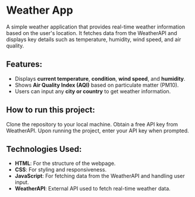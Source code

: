 # Weather App

A simple weather application that provides real-time weather information based on the user's location. It fetches data from the WeatherAPI and displays key details such as temperature, humidity, wind speed, and air quality.

## Features:
- Displays **current temperature**, **condition**, **wind speed**, and **humidity**.
- Shows **Air Quality Index (AQI)** based on particulate matter (PM10).
- Users can input any **city or country** to get weather information.

## How to run this project:
Clone the repository to your local machine.
Obtain a free API key from WeatherAPI.
Upon running the project, enter your API key when prompted.

## Technologies Used:
- **HTML**: For the structure of the webpage.
- **CSS**: For styling and responsiveness.
- **JavaScript**: For fetching data from the WeatherAPI and handling user input.
- **WeatherAPI**: External API used to fetch real-time weather data.

